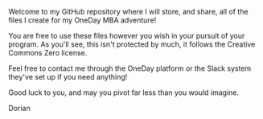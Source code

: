 Welcome to my GitHub repository where I will store, and share, all of the files I create for my OneDay MBA adventure!

You are free to use these files however you wish in your pursuit of your program. As you'll see, this isn't protected by much, it follows the Creative Commons Zero license.

Feel free to contact me through the OneDay platform or the Slack system they've set up if you need anything!

Good luck to you, and may you pivot far less than you would imagine.


Dorian
